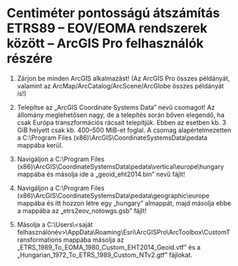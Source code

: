 # Centiméter pontosságú átszámítás ETRS89 – EOV/EOMA rendszerek között – ArcGIS Pro felhasználók részére

1.	Zárjon be minden ArcGIS alkalmazást! (Az ArcGIS Pro összes példányát, valamint az ArcMap/ArcCatalog/ArcScene/ArcGlobe összes példányát is!)

2.	Telepítse az „ArcGIS Coordinate Systems Data” nevű csomagot! Az állomány meglehetősen nagy, de a telepítés során bőven elegendő, ha csak Európa transzformációs rácsait telepítjük. Ebben az esetben kb. 3 GiB helyett csak kb. 400–500 MiB-et foglal. A csomag alapértelmezetten a C:\Program Files (x86)\ArcGIS\CoordinateSystemsData\pedata mappába kerül.

3.	Navigáljon a C:\Program Files (x86)\ArcGIS\CoordinateSystemsData\pedata\vertical\europe\hungary mappába és másolja ide a „geoid_eht2014.bin” nevű fájlt!

4.	Navigáljon a C:\Program Files (x86)\ArcGIS\CoordinateSystemsData\pedata\geographic\europe mappába és itt hozzon létre egy „hungary” almappát, majd másolja ebbe a mappába az „etrs2eov_notowgs.gsb” fájlt!

5.	Másolja a C:\Users\\<saját felhasználónév>\AppData\Roaming\Esri\ArcGISPro\ArcToolbox\CustomTransformations mappába másolja az „ETRS_1989_To_EOMA_1980_Custom_EHT2014_Geoid.vtf” és a „Hungarian_1972_To_ETRS_1989_Custom_NTv2.gtf” fájlokat.
